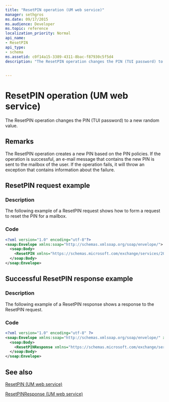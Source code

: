 ```yaml
---
title: "ResetPIN operation (UM web service)"
manager: sethgros
ms.date: 09/17/2015
ms.audience: Developer
ms.topic: reference
localization_priority: Normal
api_name:
- ResetPIN
api_type:
- schema
ms.assetid: c0f14a15-3389-4311-8bac-f87930c5f5d4
description: "The ResetPIN operation changes the PIN (TUI password) to a new random value."
 
 
---
```


# ResetPIN operation (UM web service)

The ResetPIN operation changes the PIN (TUI password) to a new random value.
  
## Remarks

The ResetPIN operation creates a new PIN based on the PIN policies. If the operation is successful, an e-mail message that contains the new PIN is sent to the mailbox of the user. If the operation fails, it will throw an exception that contains information about the failure.
  
## ResetPIN request example

### Description

The following example of a ResetPIN request shows how to form a request to reset the PIN for a mailbox.
  
### Code

```XML
<?xml version="1.0" encoding="utf-8"?>
<soap:Envelope xmlns:soap="http://schemas.xmlsoap.org/soap/envelope/">
  <soap:Body>
    <ResetPIN xmlns="https://schemas.microsoft.com/exchange/services/2006/messages" />
  </soap:Body>
</soap:Envelope>
```

## Successful ResetPIN response example

### Description

The following example of a ResetPIN response shows a response to the ResetPIN request.
  
### Code

```XML
<?xml version="1.0" encoding="utf-8" ?> 
<soap:Envelope xmlns:soap="http://schemas.xmlsoap.org/soap/envelope/" xmlns:xsi="http://www.w3.org/2001/XMLSchema-instance" xmlns:xsd="http://www.w3.org/2001/XMLSchema">
  <soap:Body>
    <ResetPINResponse xmlns="https://schemas.microsoft.com/exchange/services/2006/messages" /> 
  </soap:Body>
</soap:Envelope>
```

## See also



[ResetPIN (UM web service)](resetpin-um-web-service.md)
  
[ResetPINResponse (UM web service)](resetpinresponse-um-web-service.md)

